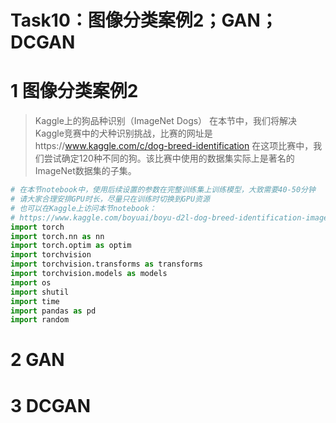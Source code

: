 Task10：图像分类案例2；GAN；DCGAN
==================================

# 1 图像分类案例2
> Kaggle上的狗品种识别（ImageNet Dogs） 
> 在本节中，我们将解决Kaggle竞赛中的犬种识别挑战，比赛的网址是https://www.kaggle.com/c/dog-breed-identification 在这项比赛中，我们尝试确定120种不同的狗。该比赛中使用的数据集实际上是著名的ImageNet数据集的子集。
``` python
# 在本节notebook中，使用后续设置的参数在完整训练集上训练模型，大致需要40-50分钟
# 请大家合理安排GPU时长，尽量只在训练时切换到GPU资源
# 也可以在Kaggle上访问本节notebook：
# https://www.kaggle.com/boyuai/boyu-d2l-dog-breed-identification-imagenet-dogs
import torch
import torch.nn as nn
import torch.optim as optim
import torchvision
import torchvision.transforms as transforms
import torchvision.models as models
import os
import shutil
import time
import pandas as pd
import random
``` 













# 2 GAN



# 3 DCGAN



